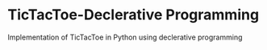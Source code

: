 # TicTacToe-Declerative Programming
 Implementation of TicTacToe in Python using declerative programming
